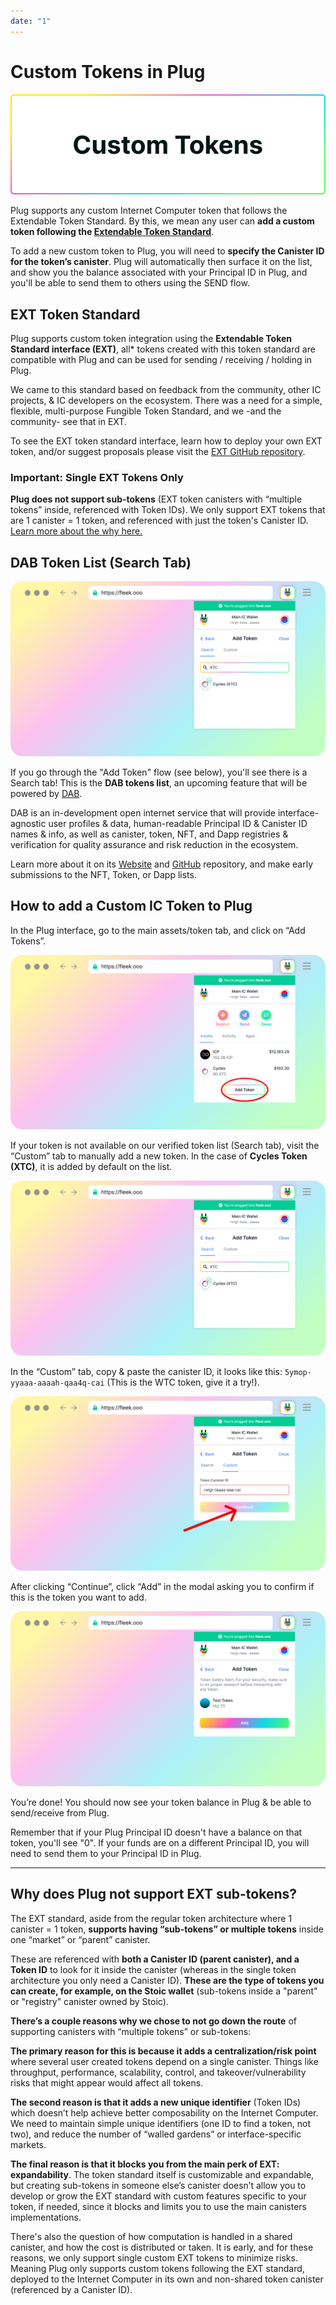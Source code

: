 ```yaml
---
date: "1"
---
```

# Custom Tokens in Plug

![](imgs/custom-tokens.png)

Plug supports any custom Internet Computer token that follows the Extendable Token Standard. By this, we mean any user can **add a custom token following the [Extendable Token Standard](https://github.com/Toniq-Labs/extendable-token)**.

To add a new custom token to Plug, you will need to **specify the Canister ID for the token’s canister**. Plug will automatically then surface it on the list, and show you the balance associated with your Principal ID in Plug, and you'll be able to send them to others using the SEND flow.

## EXT Token Standard

Plug supports custom token integration using the **Extendable Token Standard interface (EXT)**, all* tokens created with this token standard are compatible with Plug and can be used for sending / receiving / holding in Plug. 

We came to this standard based on feedback from the community, other IC projects, & IC developers on the ecosystem. There was a need for a simple, flexible, multi-purpose Fungible Token Standard, and we -and the community- see that in EXT.

To see the EXT token standard interface, learn how to deploy your own EXT token, and/or suggest proposals please visit the [EXT GitHub repository](https://github.com/Toniq-Labs/extendable-token).

### Important: Single EXT Tokens Only

**Plug does not support sub-tokens** (EXT token canisters with “multiple tokens” inside, referenced with Token IDs). We only support EXT tokens that are 1 canister = 1 token, and referenced with just the token's Canister ID. [Learn more about the why here.](#why-does-plug-not-support-ext-sub-tokens)

## DAB Token List (Search Tab)
![](imgs/medium-1.png)

If you go through the "Add Token" flow (see below), you'll see there is a Search tab! This is the **DAB tokens list**, an upcoming feature that will be powered by [DAB](https://dab.ooo).

DAB is an in-development open internet service that will provide interface-agnostic user profiles & data, human-readable Principal ID & Canister ID names & info, as well as canister, token, NFT, and Dapp registries & verification for quality assurance and risk reduction in the ecosystem.

Learn more about it on its [Website](https://dab.ooo) and [GitHub](https://github.com/psychedelic/dab) repository, and make early submissions to the NFT, Token, or Dapp lists.

## How to add a Custom IC Token to Plug
In the Plug interface, go to the main assets/token tab, and click on “Add Tokens”.

![](imgs/step-1.png)

If your token is not available on our verified token list (Search tab), visit the “Custom” tab to manually add a new token. In the case of **Cycles Token (XTC)**, it is added by default on the list.

![](imgs/medium-1.png)

In the “Custom” tab, copy & paste the canister ID, it looks like this: ```5ymop-yyaaa-aaaah-qaa4q-cai``` (This is the WTC token, give it a try!).

![](imgs/step-3.png)

After clicking “Continue”, click “Add” in the modal asking you to confirm if this is the token you want to add.

![](imgs/step-4.png)

You’re done! You should now see your token balance in Plug & be able to send/receive from Plug. 

Remember that if your Plug Principal ID doesn't have a balance on that token, you'll see "0". If your funds are on a different Principal ID, you will need to send them to your Principal ID in Plug.

---

## Why does Plug not support EXT sub-tokens?

The EXT standard, aside from the regular token architecture where 1 canister = 1 token, **supports having “sub-tokens” or multiple tokens** inside one “market” or “parent” canister.

These are referenced with **both a Canister ID (parent canister), and a Token ID** to look for it inside the canister (whereas in the single token architecture you only need a Canister ID). **These are the type of tokens you can create, for example, on the Stoic wallet** (sub-tokens inside a "parent" or "registry" canister owned by Stoic).

**There’s a couple reasons why we chose to not go down the route** of supporting canisters with “multiple tokens” or sub-tokens:

**The primary reason for this is because it adds a centralization/risk point** where several user created tokens depend on a single canister. Things like throughput, performance, scalability, control, and takeover/vulnerability risks that might appear would affect all tokens.

**The second reason is that it adds a new unique identifier** (Token IDs) which doesn’t help achieve better composability on the Internet Computer. We need to maintain simple unique identifiers (one ID to find a token, not two), and reduce the number of “walled gardens” or interface-specific markets.

**The final reason is that it blocks you from the main perk of EXT: expandability**. The token standard itself is customizable and expandable, but creating sub-tokens in someone else’s canister doesn’t allow you to develop or grow the EXT standard with custom features specific to your token, if needed, since it blocks and limits you to use the main canisters implementations.

There's also the question of how computation is handled in a shared canister, and how the cost is distributed or taken. It is early, and for these reasons, we only support single custom EXT tokens to minimize risks. Meaning Plug only supports custom tokens following the EXT standard, deployed to the Internet Computer in its own and non-shared token canister (referenced by a Canister ID).